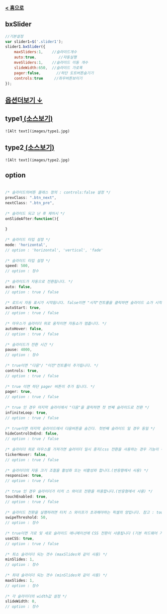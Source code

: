 ### [ < 홈으로](https://netfolder.github.io/#sample)

## bxSlider

```javascript
//기본설정
var slider1=$('.slider1');
slider1.bxSlider({            
	maxSliders:1,    //슬라이드개수
	auto:true,          //자동실행
	mveSliders:1,    //슬라이드 이동 개수       
	slideWidth:650,  //슬라이드 가로폭
	pager:false,       //하단 도트버튼숨기기
	controls:true     //좌우버튼보이기
});
```
## [옵션더보기 ↓](#option)

## type1[ (소스보기) ](https://github.com/netfolder/public_chunjae/blob/master/bxSlider/html/bxslider_type1.html)

 	![Alt text](images/type1.jpg)


## type2[ (소스보기) ](https://github.com/netfolder/public_chunjae/blob/master/bxSlider/html/bxslider_type2.html)

 	![Alt text](images/type2.jpg)








## <a name='option'>option</a>
```javascript

/* 슬라이드의버튼 클래스 정의 : controls:false 설정 */
prevClass: ".btn_next",
nextClass: ".btn_pre",

/* 슬라이드 되고 난 후 제어시 */
onSlideAfter:function(){

}

/* 슬라이드 타입 설정 */
mode: 'horizontal',
// option : 'horizontal', 'vertical', 'fade'

/* 슬라이드 타입 설정 */
speed: 500,
// option : 정수

/* 슬라이드가 자동으로 전환됩니다. */
auto: false,
// option : true / false

/* 로드시 자동 표시가 시작됩니다. false이면 "시작"컨트롤을 클릭하면 슬라이드 쇼가 시작됩니다. */
autoStart: true,
// option : true / false

/* 마우스가 슬라이더 위로 움직이면 자동쇼가 멈춥니다. */
autoHover: false,
// option : true / false

/* 슬라이드가 전환 시간 */
pause: 4000,
// option : 정수

/* true이면 "다음"/ "이전"컨트롤이 추가됩니다. */
controls: true,
// option : true / false

/* true 이면 하단 pager 버튼이 추가 됩니다. */
pager: true,
// option : true / false

/* true 인 경우 마지막 슬라이에서 "다음"을 클릭하면 첫 번째 슬라이드로 전환 */
infiniteLoop: true,
// option : true / false

/* true이면 마지막 슬라이드에서 다음버튼을 숨긴다. 첫번째 슬라이드 일 경우 동일 */
hideControlOnEnd: false,
// option : true / false

/* 슬라이더 위로 마우스를 가져가면 슬러이더 일시 중지(css 전환을 사용하는 경우 기능이 작동하지 않음.) */
tickerHover: false,
// option : true / false

/* 슬라이더의 자동 크기 조절을 활성화 또는 비활성와 합니다.(반응형에서 사용) */
responsive: true,
// option : true / false

/* true 인 경우 슬라이더가 터치 스 와이프 전환을 허용합니다.(반응형에서 사용) */
touchEnabled: true,
// option : true / false

/* 슬라이드 전환을 실행하려면 터치 스 와이프가 초과해야하는 픽셀의 양입니다. 참고 : touchEnabled : true 인 경우에만 사용됩니다. */
swipeThreshold: 50,
// option : 정수

/* true이면 가로 및 세로 슬라이드 애니메이션에 CSS 전환이 사용됩니다 (기본 하드웨어 가속을 사용함). false이면 jQuery animate ()가 사용됩니다. */
useCSS: true,
// option : true / false

/* 최소 슬라이더 되는 갯수 (maxSlides와 같이 사용) */
minSlides: 1,
// option : 정수

/* 최대 슬라이더 되는 갯수 (minSlides와 같이 사용) */
maxSlides: 1,
// option : 정수

/* 각 슬라이더의 width값 설정 */
slideWidth: 0,
// option : 정수




```
